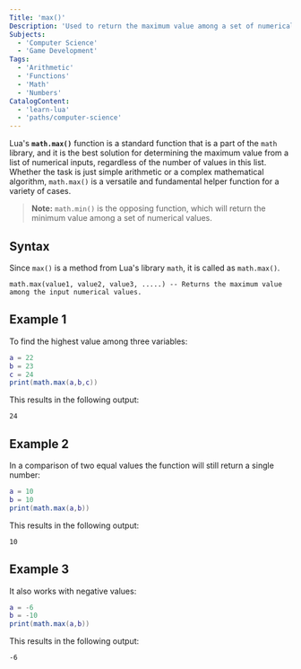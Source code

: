 ```yaml
---
Title: 'max()'
Description: 'Used to return the maximum value among a set of numerical input values.'
Subjects:
  - 'Computer Science'
  - 'Game Development'
Tags:
  - 'Arithmetic'
  - 'Functions'
  - 'Math'
  - 'Numbers'
CatalogContent:
  - 'learn-lua'
  - 'paths/computer-science'
---
```


Lua's **`math.max()`** function is a standard function that is a part of the `math` library, and it is the best solution for determining the maximum value from a list of numerical inputs, regardless of the number of values in this list. Whether the task is just simple arithmetic or a complex mathematical algorithm, `math.max()` is a versatile and fundamental helper function for a variety of cases.

> **Note:** `math.min()` is the opposing function, which will return the minimum value among a set of numerical values.

## Syntax

Since `max()` is a method from Lua's library `math`,  it is called as `math.max()`.

```pseudo
math.max(value1, value2, value3, .....) -- Returns the maximum value among the input numerical values.
```

## Example 1

To find the highest value among three variables:

```lua
a = 22
b = 23
c = 24
print(math.max(a,b,c))
```

This results in the following output:

```shell
24
```

## Example 2

In a comparison of two equal values the function will still return a single number:

```lua
a = 10
b = 10
print(math.max(a,b))
```

This results in the following output:

```shell
10
```

## Example 3

It also works with negative values:

```lua
a = -6
b = -10
print(math.max(a,b))
```

This results in the following output:

```shell
-6
```
